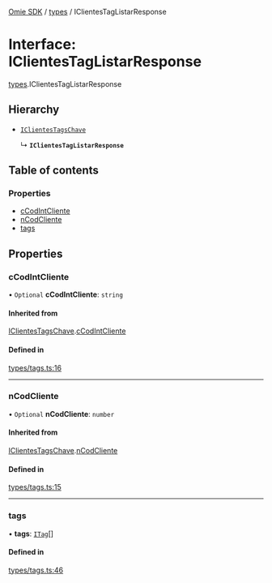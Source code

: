 [Omie SDK](../README.md) / [types](../modules/types.md) / IClientesTagListarResponse

# Interface: IClientesTagListarResponse

[types](../modules/types.md).IClientesTagListarResponse

## Hierarchy

- [`IClientesTagsChave`](types.IClientesTagsChave.md)

  ↳ **`IClientesTagListarResponse`**

## Table of contents

### Properties

- [cCodIntCliente](types.IClientesTagListarResponse.md#ccodintcliente)
- [nCodCliente](types.IClientesTagListarResponse.md#ncodcliente)
- [tags](types.IClientesTagListarResponse.md#tags)

## Properties

### cCodIntCliente

• `Optional` **cCodIntCliente**: `string`

#### Inherited from

[IClientesTagsChave](types.IClientesTagsChave.md).[cCodIntCliente](types.IClientesTagsChave.md#ccodintcliente)

#### Defined in

[types/tags.ts:16](https://github.com/lucas-bogos/omie-sdk/blob/fa631c8/src/types/tags.ts#L16)

___

### nCodCliente

• `Optional` **nCodCliente**: `number`

#### Inherited from

[IClientesTagsChave](types.IClientesTagsChave.md).[nCodCliente](types.IClientesTagsChave.md#ncodcliente)

#### Defined in

[types/tags.ts:15](https://github.com/lucas-bogos/omie-sdk/blob/fa631c8/src/types/tags.ts#L15)

___

### tags

• **tags**: [`ITag`](types.ITag.md)[]

#### Defined in

[types/tags.ts:46](https://github.com/lucas-bogos/omie-sdk/blob/fa631c8/src/types/tags.ts#L46)
